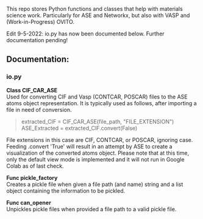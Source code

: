 This repo stores Python functions and classes that help with materials science work.  Particularly for ASE and Networkx, but also with VASP and (Work-in-Progress) OVITO.

Edit 9-5-2022: io.py has now been documented below.  Further documentation pending!

## Documentation:

### io.py

**Class CIF_CAR_ASE** <br> Used for converting CIF and Vasp (CONTCAR, POSCAR) files to the ASE atoms object representation.  It is typically used as follows, after importing a file in need of conversion.

> extracted_CIF = CIF_CAR_ASE(file_path, "FILE_EXTENSION")<br>ASE_Extracted = extracted_CIF.convert(False)

File extensions in this case are CIF, CONTCAR, or POSCAR, ignoring case.  Feeding .convert 'True' will result in an attempt by ASE to create a visualization of the converted atoms object.  Please note that at this time, only the default view mode is implemented and it will not run in Google Colab as of last check.

**Func pickle_factory** <br> Creates a pickle file when given a file path (and name) string and a list object containing the information to be pickled.

**Func can_opener** <br> Unpickles pickle files when provided a file path to a valid pickle file.
